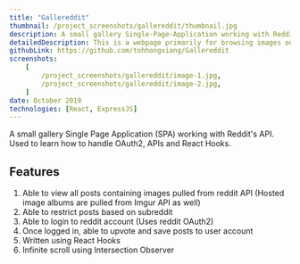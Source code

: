 ```yaml
---
title: "Gallereddit"
thumbnail: /project_screenshots/gallereddit/thumbnail.jpg
description: A small gallery Single-Page-Application working with Reddit's API
detailedDescription: This is a webpage primarily for browsing images on Reddit. This uses Reddit's OAuth2 workflow and other Reddit APIs to pull updated data from reddit directly
githubLink: https://github.com/tohhongxiang/Gallereddit
screenshots:
    [
        /project_screenshots/gallereddit/image-1.jpg,
        /project_screenshots/gallereddit/image-2.jpg,
    ]
date: October 2019
technologies: [React, ExpressJS]
---
```


A small gallery Single Page Application (SPA) working with Reddit's API. Used to learn how to handle OAuth2, APIs and React Hooks.

## Features

1. Able to view all posts containing images pulled from reddit API (Hosted image albums are pulled from Imgur API as well)
2. Able to restrict posts based on subreddit
3. Able to login to reddit account (Uses reddit OAuth2)
4. Once logged in, able to upvote and save posts to user account
5. Written using React Hooks
6. Infinite scroll using Intersection Observer

